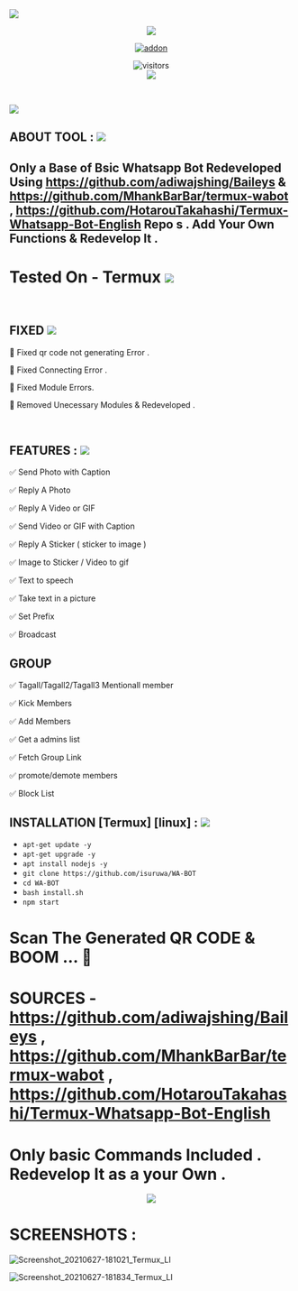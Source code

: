 <img src="https://img.shields.io/badge/ISURUWA-WA--BOT-brightgreen?style=for-the-badge&logo=appveyor">
<br>
<p align="center">
<img src="https://www.commbox.io/wp-content/uploads/2020/01/168-1.jpg">
<p align="center">
<a href="https://github.com/isuruwa"><img title="addon" src="https://img.shields.io/badge/isuruwa-WA--BOT-blueviolet?style=for-the-badge&logo=appveyor"></a>
<p align="center">
<img align="center" alt="visitors" src="https://visitor-badge.glitch.me/badge?page_id=isuruwawabot" />
<br>
<a href="https://hits.seeyoufarm.com"><img src="https://hits.seeyoufarm.com/api/count/incr/badge.svg?url=https%3A%2F%2Fgithub.com%2Fisuruwa&count_bg=%2379C83D&title_bg=%23555555&icon=&icon_color=%23E7E7E7&title=hits&edge_flat=false"/></a>
</p>
<br>
<p align="left">

<img src="https://img.shields.io/badge/isuruwa-ABOUT%20TOOL-blueviolet?style=for-the-badge&logo=appveyor">  

## ABOUT TOOL :  <img src="https://img.icons8.com/cute-clipart/50/000000/double-tick.png">
  
## Only a Base of Bsic Whatsapp Bot Redeveloped Using https://github.com/adiwajshing/Baileys & https://github.com/MhankBarBar/termux-wabot , https://github.com/HotarouTakahashi/Termux-Whatsapp-Bot-English Repo s . Add Your Own Functions & Redevelop It . 
  
  
# Tested On - Termux   <img src="https://img.icons8.com/cute-clipart/50/000000/double-tick.png">
 
  
<br>
  
  
## FIXED  <img src="https://img.icons8.com/cute-clipart/50/000000/double-tick.png">
  
👻 Fixed qr code not generating Error .
  
👻 Fixed Connecting Error .
  
👻 Fixed Module Errors.
  
👻 Removed Unecessary Modules & Redeveloped .
  
  
<br>
  
 ## FEATURES : <img src="https://img.icons8.com/cute-clipart/50/000000/double-tick.png">
  
 ✅ Send Photo with Caption
  
 ✅ Reply A Photo
  
 ✅ Reply A Video or GIF
  
 ✅ Send Video or GIF with Caption
  
 ✅ Reply A Sticker ( sticker to image )
  
 ✅ Image to Sticker / Video to gif
  
 ✅ Text to speech
  
 ✅ Take text in a picture
  
 ✅ Set Prefix
  
 ✅ Broadcast
  
  
  ## GROUP
  
  ✅ Tagall/Tagall2/Tagall3 Mentionall member
  
  ✅ Kick Members
  
  ✅ Add  Members
  
  ✅ Get a admins list
  
  ✅ Fetch Group Link 
  
  ✅ promote/demote members
  
  ✅ Block List
  
  
## INSTALLATION [Termux] [linux] : <img src="https://img.icons8.com/cute-clipart/50/000000/double-tick.png">
  
* `apt-get update -y`
* `apt-get upgrade -y`
* `apt install nodejs -y`
* `git clone https://github.com/isuruwa/WA-BOT`
* `cd WA-BOT`
* `bash install.sh`
* `npm start`
  
# Scan The Generated QR CODE & BOOM ... 👻
  
  
  
# SOURCES - https://github.com/adiwajshing/Baileys , https://github.com/MhankBarBar/termux-wabot  , https://github.com/HotarouTakahashi/Termux-Whatsapp-Bot-English
  
# Only basic Commands Included . Redevelop It as a your Own . 
  
  
<p align="center">
  
<img src="https://img.icons8.com/cute-clipart/256/000000/whatsapp.png"/>
  
  
# SCREENSHOTS : 
  
![Screenshot_20210627-181021_Termux_LI](https://user-images.githubusercontent.com/72663288/123545174-63793c80-d774-11eb-889b-61784367515c.jpg)

![Screenshot_20210627-181834_Termux_LI](https://user-images.githubusercontent.com/72663288/123545179-6b38e100-d774-11eb-898c-df1b3897db77.jpg)

  
 
  


  
  
